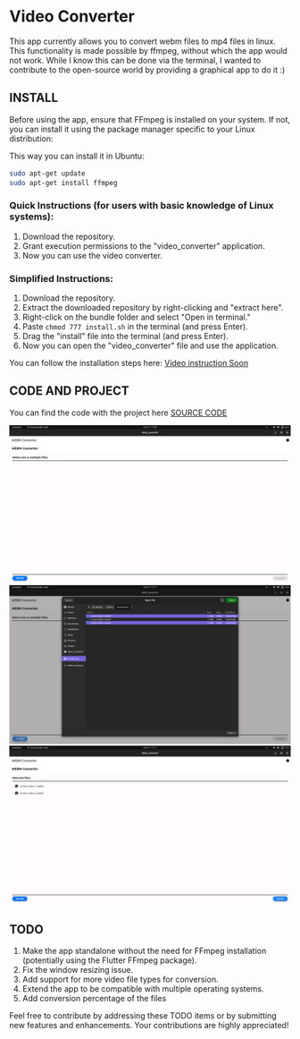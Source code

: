# Video Converter

This app currently allows you to convert webm files to mp4 files in linux. This functionality is made possible by ffmpeg, without which the app would not work. While I know this can be done via the terminal, I wanted to contribute to the open-source world by providing a graphical app to do it :)


## INSTALL
Before using the app, ensure that FFmpeg is installed on your system. If not, you can install it using the package manager specific to your Linux distribution:

This way you can install it in Ubuntu:
```bash
sudo apt-get update
sudo apt-get install ffmpeg
```

### Quick Instructions (for users with basic knowledge of Linux systems):

1. Download the repository.
2. Grant execution permissions to the "video_converter" application.
3. Now you can use the video converter.

### Simplified Instructions:

1. Download the repository.
2. Extract the downloaded repository by right-clicking and "extract here".
3. Right-click on the bundle folder and select "Open in terminal."
4. Paste `chmod 777 install.sh` in the terminal (and press Enter).
5. Drag the "install" file into the terminal (and press Enter).
6. Now you can open the "video_converter" file and use the application.

You can follow the installation steps here:
[Video instruction Soon](https://www.youtube.com/)

## CODE AND PROJECT

You can find the code with the project here 
[SOURCE CODE](https://github.com/stefanospin7/video_converter)

![Screenshot 1](./screenshots/screenshot00.png)
![screenshot 2](./screenshots/screenshot01.png)
![Screenshot 3](./screenshots/screenshot02.png)

## TODO
1. Make the app standalone without the need for FFmpeg installation (potentially using the Flutter FFmpeg package).
2. Fix the window resizing issue.
3. Add support for more video file types for conversion.
4. Extend the app to be compatible with multiple operating systems.
5. Add conversion percentage of the files

Feel free to contribute by addressing these TODO items or by submitting new features and enhancements. Your contributions are highly appreciated!
